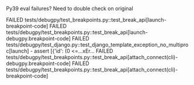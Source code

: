Py39 eval failures? Need to double check on original

FAILED tests/debugpy/test_breakpoints.py::test_break_api[launch-breakpoint-code]
FAILED tests/debugpy/test_breakpoints.py::test_break_api[launch-debugpy.breakpoint-code]
FAILED tests/debugpy/test_django.py::test_django_template_exception_no_multiproc[launch] - assert [{'id': (0 <=...xEr...
FAILED tests/debugpy/test_breakpoints.py::test_break_api[attach_connect(cli)-debugpy.breakpoint-code]
FAILED tests/debugpy/test_breakpoints.py::test_break_api[attach_connect(cli)-breakpoint-code]

